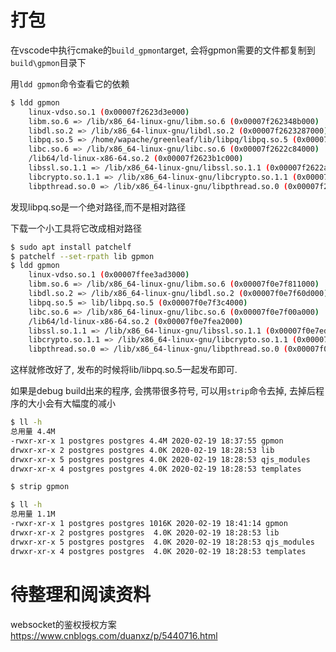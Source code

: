 


# 打包

在vscode中执行cmake的`build_gpmon`target, 会将gpmon需要的文件都复制到`build\gpmon`目录下

用`ldd gpmon`命令查看它的依赖

```bash
$ ldd gpmon 
	linux-vdso.so.1 (0x00007f2623d3e000)
	libm.so.6 => /lib/x86_64-linux-gnu/libm.so.6 (0x00007f262348b000)
	libdl.so.2 => /lib/x86_64-linux-gnu/libdl.so.2 (0x00007f2623287000)
	libpq.so.5 => /home/wapache/greenleaf/lib/libpq/libpq.so.5 (0x00007f262303e000)
	libc.so.6 => /lib/x86_64-linux-gnu/libc.so.6 (0x00007f2622c84000)
	/lib64/ld-linux-x86-64.so.2 (0x00007f2623b1c000)
	libssl.so.1.1 => /lib/x86_64-linux-gnu/libssl.so.1.1 (0x00007f2622a18000)
	libcrypto.so.1.1 => /lib/x86_64-linux-gnu/libcrypto.so.1.1 (0x00007f262257f000)
	libpthread.so.0 => /lib/x86_64-linux-gnu/libpthread.so.0 (0x00007f2622361000)

```
发现libpq.so是一个绝对路径,而不是相对路径

下载一个小工具将它改成相对路径
```bash
$ sudo apt install patchelf
$ patchelf --set-rpath lib gpmon
$ ldd gpmon
	linux-vdso.so.1 (0x00007ffee3ad3000)
	libm.so.6 => /lib/x86_64-linux-gnu/libm.so.6 (0x00007f0e7f811000)
	libdl.so.2 => /lib/x86_64-linux-gnu/libdl.so.2 (0x00007f0e7f60d000)
	libpq.so.5 => lib/libpq.so.5 (0x00007f0e7f3c4000)
	libc.so.6 => /lib/x86_64-linux-gnu/libc.so.6 (0x00007f0e7f00a000)
	/lib64/ld-linux-x86-64.so.2 (0x00007f0e7fea2000)
	libssl.so.1.1 => /lib/x86_64-linux-gnu/libssl.so.1.1 (0x00007f0e7ed9e000)
	libcrypto.so.1.1 => /lib/x86_64-linux-gnu/libcrypto.so.1.1 (0x00007f0e7e905000)
	libpthread.so.0 => /lib/x86_64-linux-gnu/libpthread.so.0 (0x00007f0e7e6e7000)

```
这样就修改好了, 发布的时候将lib/libpq.so.5一起发布即可.

如果是debug build出来的程序, 会携带很多符号, 可以用`strip`命令去掉, 去掉后程序的大小会有大幅度的减小
```bash
$ ll -h
总用量 4.4M
-rwxr-xr-x 1 postgres postgres 4.4M 2020-02-19 18:37:55 gpmon
drwxr-xr-x 2 postgres postgres 4.0K 2020-02-19 18:28:53 lib
drwxr-xr-x 5 postgres postgres 4.0K 2020-02-19 18:28:53 qjs_modules
drwxr-xr-x 4 postgres postgres 4.0K 2020-02-19 18:28:53 templates

$ strip gpmon

$ ll -h
总用量 1.1M
-rwxr-xr-x 1 postgres postgres 1016K 2020-02-19 18:41:14 gpmon
drwxr-xr-x 2 postgres postgres  4.0K 2020-02-19 18:28:53 lib
drwxr-xr-x 5 postgres postgres  4.0K 2020-02-19 18:28:53 qjs_modules
drwxr-xr-x 4 postgres postgres  4.0K 2020-02-19 18:28:53 templates
```



# 待整理和阅读资料

websocket的鉴权授权方案
https://www.cnblogs.com/duanxz/p/5440716.html
